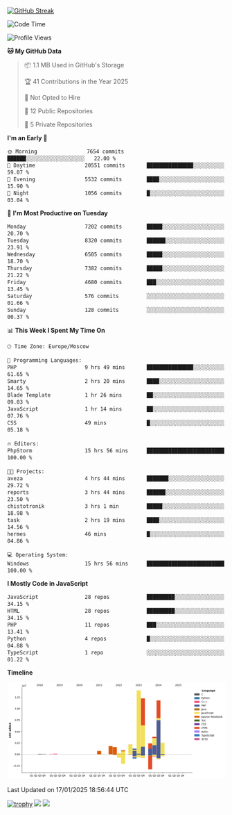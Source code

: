 [![GitHub Streak](https://github-readme-streak-stats.herokuapp.com/?user=yogik10)](https://git.io/streak-stats)
<!--START_SECTION:waka-->
![Code Time](http://img.shields.io/badge/Code%20Time-1%2C063%20hrs%2042%20mins-blue)

![Profile Views](http://img.shields.io/badge/Profile%20Views-0-blue)

**🐱 My GitHub Data** 

> 📦 1.1 MB Used in GitHub's Storage 
 > 
> 🏆 41 Contributions in the Year 2025
 > 
> 🚫 Not Opted to Hire
 > 
> 📜 12 Public Repositories 
 > 
> 🔑 5 Private Repositories 
 > 
**I'm an Early 🐤** 

```text
🌞 Morning                7654 commits        ██████░░░░░░░░░░░░░░░░░░░   22.00 % 
🌆 Daytime                20551 commits       ███████████████░░░░░░░░░░   59.07 % 
🌃 Evening                5532 commits        ████░░░░░░░░░░░░░░░░░░░░░   15.90 % 
🌙 Night                  1056 commits        █░░░░░░░░░░░░░░░░░░░░░░░░   03.04 % 
```
📅 **I'm Most Productive on Tuesday** 

```text
Monday                   7202 commits        █████░░░░░░░░░░░░░░░░░░░░   20.70 % 
Tuesday                  8320 commits        ██████░░░░░░░░░░░░░░░░░░░   23.91 % 
Wednesday                6505 commits        █████░░░░░░░░░░░░░░░░░░░░   18.70 % 
Thursday                 7382 commits        █████░░░░░░░░░░░░░░░░░░░░   21.22 % 
Friday                   4680 commits        ███░░░░░░░░░░░░░░░░░░░░░░   13.45 % 
Saturday                 576 commits         ░░░░░░░░░░░░░░░░░░░░░░░░░   01.66 % 
Sunday                   128 commits         ░░░░░░░░░░░░░░░░░░░░░░░░░   00.37 % 
```


📊 **This Week I Spent My Time On** 

```text
🕑︎ Time Zone: Europe/Moscow

💬 Programming Languages: 
PHP                      9 hrs 49 mins       ███████████████░░░░░░░░░░   61.65 % 
Smarty                   2 hrs 20 mins       ████░░░░░░░░░░░░░░░░░░░░░   14.65 % 
Blade Template           1 hr 26 mins        ██░░░░░░░░░░░░░░░░░░░░░░░   09.03 % 
JavaScript               1 hr 14 mins        ██░░░░░░░░░░░░░░░░░░░░░░░   07.76 % 
CSS                      49 mins             █░░░░░░░░░░░░░░░░░░░░░░░░   05.18 % 

🔥 Editors: 
PhpStorm                 15 hrs 56 mins      █████████████████████████   100.00 % 

🐱‍💻 Projects: 
aveza                    4 hrs 44 mins       ███████░░░░░░░░░░░░░░░░░░   29.72 % 
reports                  3 hrs 44 mins       ██████░░░░░░░░░░░░░░░░░░░   23.50 % 
chistotronik             3 hrs 1 min         █████░░░░░░░░░░░░░░░░░░░░   18.98 % 
task                     2 hrs 19 mins       ████░░░░░░░░░░░░░░░░░░░░░   14.56 % 
hermes                   46 mins             █░░░░░░░░░░░░░░░░░░░░░░░░   04.86 % 

💻 Operating System: 
Windows                  15 hrs 56 mins      █████████████████████████   100.00 % 
```

**I Mostly Code in JavaScript** 

```text
JavaScript               28 repos            █████████░░░░░░░░░░░░░░░░   34.15 % 
HTML                     28 repos            █████████░░░░░░░░░░░░░░░░   34.15 % 
PHP                      11 repos            ███░░░░░░░░░░░░░░░░░░░░░░   13.41 % 
Python                   4 repos             █░░░░░░░░░░░░░░░░░░░░░░░░   04.88 % 
TypeScript               1 repo              ░░░░░░░░░░░░░░░░░░░░░░░░░   01.22 % 
```



**Timeline**

![Lines of Code chart](https://raw.githubusercontent.com/Yogik10/Yogik10/main/assets/bar_graph.png)


 Last Updated on 17/01/2025 18:56:44 UTC
<!--END_SECTION:waka-->
[![trophy](https://github-profile-trophy.vercel.app/?username=yogik10)](https://github.com/ryo-ma/github-profile-trophy)
![](https://github-profile-summary-cards.vercel.app/api/cards/profile-details?username=yogik10&theme=solarized_dark)
![](https://github-profile-summary-cards.vercel.app/api/cards/most-commit-language?username=yogik10&theme=solarized_dark)


